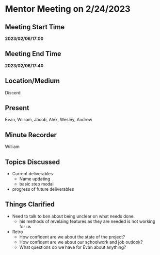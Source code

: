 # Mentor Meeting on 2/24/2023

## Meeting Start Time

**2023/02/06/17:00**

## Meeting End Time

**2023/02/06/17:40**

## Location/Medium

Discord

## Present

Evan, William, Jacob, Alex, Wesley, Andrew

## Minute Recorder

William

## Topics Discussed

- Current deliverables
  - Name updating
  - basic step modal
- progress of future deliverables
 
## Things Clarified

- Need to talk to ben about being unclear on what needs done.
  - his methods of revelaing features as they are needed is not working for us
- Retro
  - How confident are we about the state of the project?
  - How confident are we about our schoolwork and job outlook?
  - What questions do we have for Evan about anything?
  



